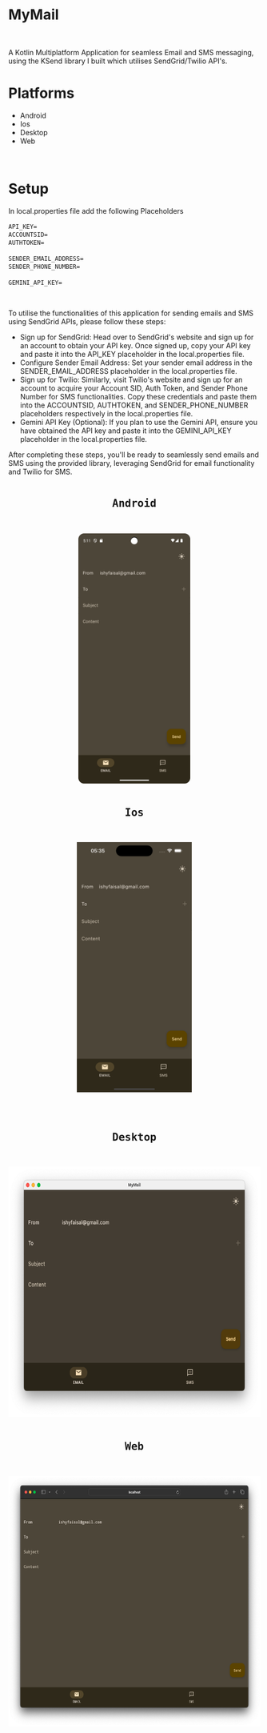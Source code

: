 <h1>MyMail</h1></br>

A Kotlin Multiplatform Application for seamless Email and SMS messaging, using the KSend library I built which utilises SendGrid/Twilio API's.

# Platforms 

- Android 
- Ios 
- Desktop
- Web
</br>

# Setup

In local.properties file add the following Placeholders

```
API_KEY=
ACCOUNTSID=
AUTHTOKEN=

SENDER_EMAIL_ADDRESS=
SENDER_PHONE_NUMBER=

GEMINI_API_KEY=
```
</br>

To utilise the functionalities of this application for sending emails and SMS using SendGrid APIs, please follow these steps:

- Sign up for SendGrid: Head over to SendGrid's website and sign up for an account to obtain your API key. Once signed up, copy your API key and paste it into the API_KEY placeholder in the local.properties file.
- Configure Sender Email Address: Set your sender email address in the SENDER_EMAIL_ADDRESS placeholder in the local.properties file.
- Sign up for Twilio: Similarly, visit Twilio's website and sign up for an account to acquire your Account SID, Auth Token, and Sender Phone Number for SMS functionalities. Copy these credentials and paste them into the ACCOUNTSID, AUTHTOKEN, and SENDER_PHONE_NUMBER placeholders respectively in the local.properties file.
- Gemini API Key (Optional): If you plan to use the Gemini API, ensure you have obtained the API key and paste it into the GEMINI_API_KEY placeholder in the local.properties file.

After completing these steps, you'll be ready to seamlessly send emails and SMS using the provided library, leveraging SendGrid for email functionality and Twilio for SMS.

<pre>
<h2 align="center">Android</h2>
</pre>
<p align="center">
  <img src="readme_images/android/Email_Screen_Dark_Mode.png" height="500px">
</p>

<pre>
<h2 align="center">Ios</h2>
</pre>
<p align="center">
  <img src="readme_images/ios/Email_Screen_Dark_Mode.png" height="500px">
</p></br>

<pre>
<h2 align="center">Desktop</h2>
</pre>
<p align="center">
  <img src="readme_images/desktop/Email_Screen_Dark_Mode.png" height="500px">
</p>

<pre>
<h2 align="center">Web</h2>
</pre>
<p align="center">
  <img src="readme_images/web/Email_Screen_Dark_Mode.png" height="500px">
</p>

